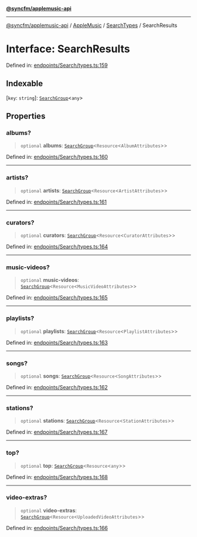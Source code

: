 [**@syncfm/applemusic-api**](../../../../../../README.md)

***

[@syncfm/applemusic-api](../../../../../../globals.md) / [AppleMusic](../../../README.md) / [SearchTypes](../README.md) / SearchResults

# Interface: SearchResults

Defined in: [endpoints/Search/types.ts:159](https://github.com/sync-fm/applemusic-api/blob/9ff258d5e3837a0cb0f9914911c5614d92f344ed/src/endpoints/Search/types.ts#L159)

## Indexable

\[`key`: `string`\]: [`SearchGroup`](../type-aliases/SearchGroup.md)\<`any`\>

## Properties

### albums?

> `optional` **albums**: [`SearchGroup`](../type-aliases/SearchGroup.md)\<`Resource`\<`AlbumAttributes`\>\>

Defined in: [endpoints/Search/types.ts:160](https://github.com/sync-fm/applemusic-api/blob/9ff258d5e3837a0cb0f9914911c5614d92f344ed/src/endpoints/Search/types.ts#L160)

***

### artists?

> `optional` **artists**: [`SearchGroup`](../type-aliases/SearchGroup.md)\<`Resource`\<`ArtistAttributes`\>\>

Defined in: [endpoints/Search/types.ts:161](https://github.com/sync-fm/applemusic-api/blob/9ff258d5e3837a0cb0f9914911c5614d92f344ed/src/endpoints/Search/types.ts#L161)

***

### curators?

> `optional` **curators**: [`SearchGroup`](../type-aliases/SearchGroup.md)\<`Resource`\<`CuratorAttributes`\>\>

Defined in: [endpoints/Search/types.ts:164](https://github.com/sync-fm/applemusic-api/blob/9ff258d5e3837a0cb0f9914911c5614d92f344ed/src/endpoints/Search/types.ts#L164)

***

### music-videos?

> `optional` **music-videos**: [`SearchGroup`](../type-aliases/SearchGroup.md)\<`Resource`\<`MusicVideoAttributes`\>\>

Defined in: [endpoints/Search/types.ts:165](https://github.com/sync-fm/applemusic-api/blob/9ff258d5e3837a0cb0f9914911c5614d92f344ed/src/endpoints/Search/types.ts#L165)

***

### playlists?

> `optional` **playlists**: [`SearchGroup`](../type-aliases/SearchGroup.md)\<`Resource`\<`PlaylistAttributes`\>\>

Defined in: [endpoints/Search/types.ts:163](https://github.com/sync-fm/applemusic-api/blob/9ff258d5e3837a0cb0f9914911c5614d92f344ed/src/endpoints/Search/types.ts#L163)

***

### songs?

> `optional` **songs**: [`SearchGroup`](../type-aliases/SearchGroup.md)\<`Resource`\<`SongAttributes`\>\>

Defined in: [endpoints/Search/types.ts:162](https://github.com/sync-fm/applemusic-api/blob/9ff258d5e3837a0cb0f9914911c5614d92f344ed/src/endpoints/Search/types.ts#L162)

***

### stations?

> `optional` **stations**: [`SearchGroup`](../type-aliases/SearchGroup.md)\<`Resource`\<`StationAttributes`\>\>

Defined in: [endpoints/Search/types.ts:167](https://github.com/sync-fm/applemusic-api/blob/9ff258d5e3837a0cb0f9914911c5614d92f344ed/src/endpoints/Search/types.ts#L167)

***

### top?

> `optional` **top**: [`SearchGroup`](../type-aliases/SearchGroup.md)\<`Resource`\<`any`\>\>

Defined in: [endpoints/Search/types.ts:168](https://github.com/sync-fm/applemusic-api/blob/9ff258d5e3837a0cb0f9914911c5614d92f344ed/src/endpoints/Search/types.ts#L168)

***

### video-extras?

> `optional` **video-extras**: [`SearchGroup`](../type-aliases/SearchGroup.md)\<`Resource`\<`UploadedVideoAttributes`\>\>

Defined in: [endpoints/Search/types.ts:166](https://github.com/sync-fm/applemusic-api/blob/9ff258d5e3837a0cb0f9914911c5614d92f344ed/src/endpoints/Search/types.ts#L166)
